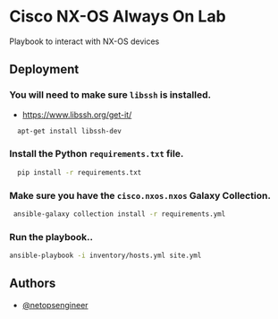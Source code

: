 # Cisco NX-OS Always On Lab

Playbook to interact with NX-OS devices


## Deployment

### You will need to make sure `libssh` is installed.

- https://www.libssh.org/get-it/

```bash
  apt-get install libssh-dev
```

### Install the Python `requirements.txt` file.

```bash
  pip install -r requirements.txt
```

### Make sure you have the `cisco.nxos.nxos` Galaxy Collection.

```bash
 ansible-galaxy collection install -r requirements.yml
```

### Run the playbook..

```bash
ansible-playbook -i inventory/hosts.yml site.yml
```

## Authors

- [@netopsengineer](https://www.github.com/netopsengineer)

